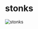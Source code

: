 # stonks
![stonks](https://compote.slate.com/images/926e5009-c10a-48fe-b90e-fa0760f82fcd.png?crop=680%2C453%2Cx0%2Cy0)